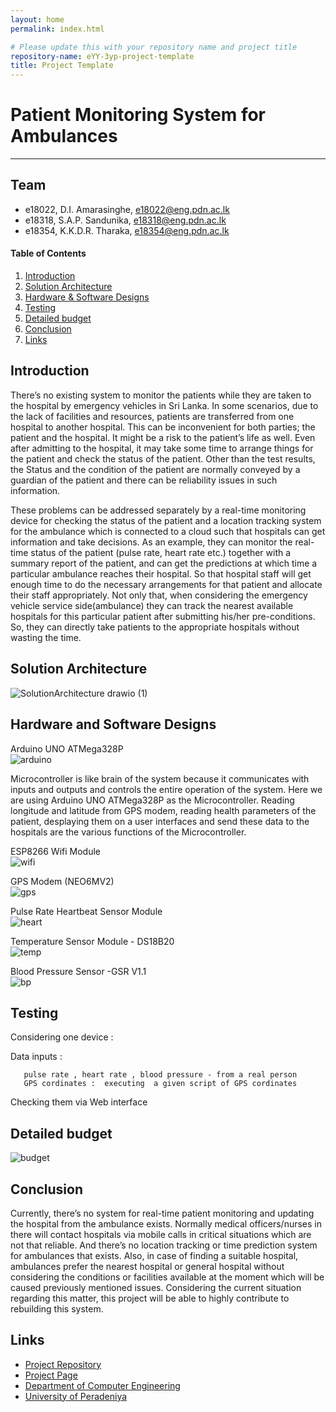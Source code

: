 ```yaml
---
layout: home
permalink: index.html

# Please update this with your repository name and project title
repository-name: eYY-3yp-project-template
title: Project Template
---
```


[comment]: # "This is the standard layout for the project, but you can clean this and use your own template"

# Patient Monitoring System for Ambulances

---

## Team
-  e18022, D.I. Amarasinghe, [e18022@eng.pdn.ac.lk](mailto:name@email.com)
-  e18318, S.A.P. Sandunika, [e18318@eng.pdn.ac.lk](mailto:name@email.com)
-  e18354, K.K.D.R. Tharaka, [e18354@eng.pdn.ac.lk](mailto:name@email.com)

#### Table of Contents
1. [Introduction](#introduction)
2. [Solution Architecture](#solution-architecture )
3. [Hardware & Software Designs](#hardware-and-software-designs)
4. [Testing](#testing)
5. [Detailed budget](#detailed-budget)
6. [Conclusion](#conclusion)
7. [Links](#links)

## Introduction

There’s no existing system to monitor the patients while they are taken to the hospital by emergency vehicles in Sri Lanka. In some scenarios, due to the lack of facilities and resources, patients are transferred from one hospital to another hospital. This can be inconvenient for both parties; the patient and the hospital. It might be a risk to the patient’s life as well. Even after admitting to the hospital, it may take some time to arrange things for the patient and check the status of the patient. Other than the test results, the Status and the condition of the patient are normally conveyed by a guardian of the patient and there can be reliability issues in such information. 

These problems can be addressed separately by a real-time monitoring device for checking the status of the patient and a location tracking system for the ambulance which is connected to a cloud such that hospitals can get information and take decisions. As an example, they can monitor the real-time status of the patient (pulse rate, heart rate etc.) together with a summary report of the patient, and can get the predictions at which time a particular ambulance reaches their hospital. So that hospital staff will get enough time to do the necessary arrangements for that patient and allocate their staff appropriately. Not only that, when considering the emergency vehicle service side(ambulance) they can track the nearest available hospitals for this particular patient after submitting his/her pre-conditions. So, they can directly take patients to the appropriate hospitals without wasting the time. 


## Solution Architecture

![SolutionArchitecture drawio (1)](https://user-images.githubusercontent.com/99112218/199412680-61d7b28e-3bda-467c-bb43-d6518cc63e34.png)

## Hardware and Software Designs

Arduino UNO ATMega328P\
![arduino](https://user-images.githubusercontent.com/73444543/199441943-80e0843f-52c1-4531-886e-3c497bfedf9d.jpg)

Microcontroller is like brain of the system because it communicates with inputs and outputs and controls the entire operation of the system. Here we are using Arduino UNO ATMega328P as the Microcontroller. Reading longitude and latitude from GPS modem, reading health parameters of the patient, desplaying them on a user interfaces and send these data to the hospitals are the various functions of the Microcontroller.

ESP8266 Wifi Module\
 ![wifi](https://user-images.githubusercontent.com/73444543/199441973-f2b57172-b4e1-4b0e-ba53-34a7d887132b.jpg)

GPS Modem (NEO6MV2)\
 ![gps](https://user-images.githubusercontent.com/73444543/199442004-74162ede-0182-4212-aa7d-c7a19581b212.jpg)

Pulse Rate Heartbeat Sensor Module\
 ![heart](https://user-images.githubusercontent.com/73444543/199442031-8538eeda-180f-4f4a-8c4d-e06a6420a5a5.jpg)

Temperature Sensor Module - DS18B20\
![temp](https://user-images.githubusercontent.com/73444543/199442056-3605ccba-edb2-4250-b456-cc2aacf86f1b.jpg)

Blood Pressure Sensor -GSR V1.1\
![bp](https://user-images.githubusercontent.com/73444543/199442127-4407d716-b530-41c2-932e-04edda5111b5.jpg)

## Testing


Considering one device :

Data inputs : 

       pulse rate , heart rate , blood pressure - from a real person   
       GPS cordinates :  executing  a given script of GPS cordinates
       
Checking them via Web interface


## Detailed budget

![budget](https://user-images.githubusercontent.com/73444543/199421449-65e84ab8-a726-4def-80e9-6605ce814a81.png)

## Conclusion

Currently, there’s no system for real-time patient monitoring and updating the hospital from the ambulance exists. Normally medical officers/nurses in there will contact hospitals via mobile calls in critical situations which are not that reliable. And there’s no location tracking or time prediction system for ambulances that exists. Also, in case of finding a suitable hospital, ambulances prefer the nearest hospital or general hospital without considering the conditions or facilities available at the moment which will be caused previously mentioned issues. Considering the current situation regarding this matter, this project will be able to highly contribute to rebuilding this system.

## Links

- [Project Repository](https://github.com/cepdnaclk/e18-3yp-Patient-Monitoring-System-for-Ambulances)
- [Project Page](https://cepdnaclk.github.io/e18-3yp-Patient-Monitoring-System-for-Ambulances)
- [Department of Computer Engineering](http://www.ce.pdn.ac.lk/)
- [University of Peradeniya](https://eng.pdn.ac.lk/)

[//]: # (Please refer this to learn more about Markdown syntax)
[//]: # (https://github.com/adam-p/markdown-here/wiki/Markdown-Cheatsheet)
